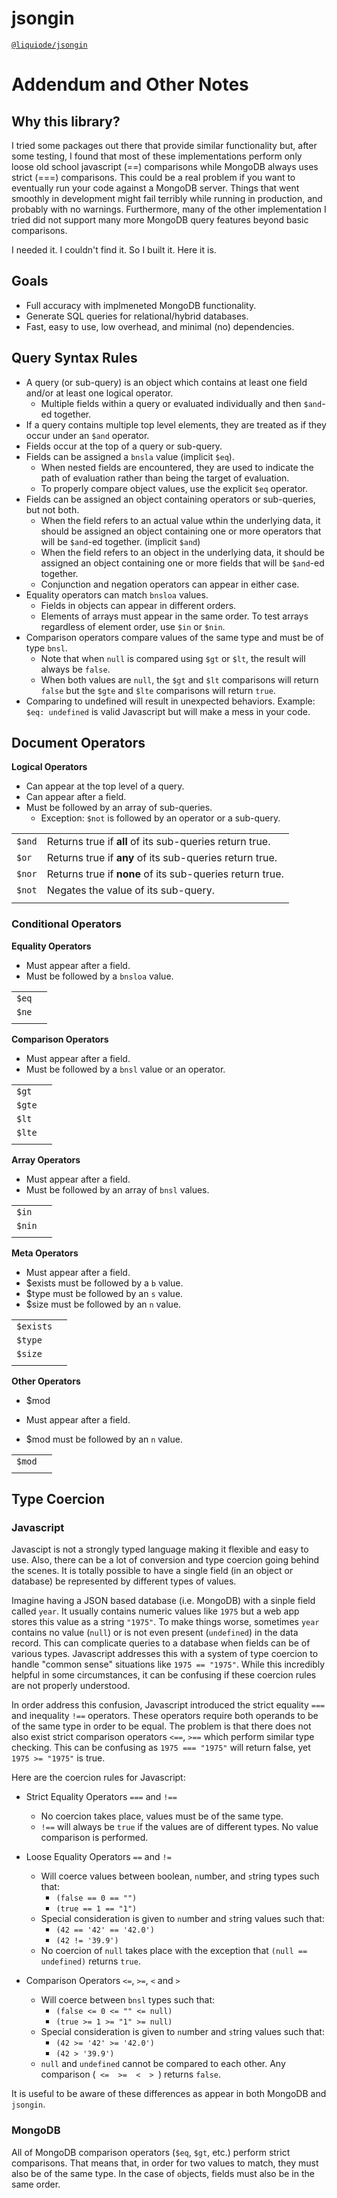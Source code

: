 # jsongin
[`@liquiode/jsongin`](https://github.com/liquicode/jsongin)


# Addendum and Other Notes

Why this library?
---------------------------------------------------------------------

I tried some packages out there that provide similar functionality but, after some testing,
  I found that most of these implementations perform only	loose old school javascript (==)
  comparisons while MongoDB always uses strict (===) comparisons.
This could be a real problem if you want to eventually run your code against a MongoDB server.
Things that went smoothly in development might fail terribly while running in production, and probably with no warnings.
Furthermore, many of the other implementation I tried did not support many more MongoDB query features
  beyond basic comparisons.

I needed it. I couldn't find it. So I built it. Here it is.


Goals
---------------------------------------------------------------------

- Full accuracy with implmeneted MongoDB functionality.
- Generate SQL queries for relational/hybrid databases.
- Fast, easy to use, low overhead, and minimal (no) dependencies.


Query Syntax Rules
---------------------------------------------------------------------

- A query (or sub-query) is an object which contains at least one field and/or at least one logical operator.
	- Multiple fields within a query or evaluated individually and then `$and`-ed together.
- If a query contains multiple top level elements, they are treated as if they occur under an `$and` operator.
- Fields occur at the top of a query or sub-query.
- Fields can be assigned a `bnsla` value (implicit `$eq`).
	- When nested fields are encountered, they are used to indicate the path of evaluation rather than being the target of evaluation.
	- To properly compare object values, use the explicit `$eq` operator.
- Fields can be assigned an object containing operators or sub-queries, but not both.
	- When the field refers to an actual value wthin the underlying data, it should be assigned an object containing one or more operators that will be `$and`-ed together. (implicit `$and`)
	- When the field refers to an object in the underlying data, it should be assigned an object containing one or more fields that will be `$and`-ed together.
	- Conjunction and negation operators can appear in either case.
- Equality operators can match `bnsloa` values.
	- Fields in objects can appear in different orders.
	- Elements of arrays must appear in the same order. To test arrays regardless of element order, use `$in` or `$nin`.
- Comparison operators compare values of the same type and must be of type `bnsl`.
	- Note that when `null` is compared using `$gt` or `$lt`, the result will always be `false`.
	- When both values are `null`, the `$gt` and `$lt` comparisons will return `false` but the `$gte` and `$lte` comparisons will return `true`.
- Comparing to undefined will result in unexpected behaviors. Example: `$eq: undefined` is valid Javascript but will make a mess in your code.


Document Operators
---------------------------------------------------------------------

**Logical Operators**

- Can appear at the top level of a query.
- Can appear after a field.
- Must be followed by an array of sub-queries.
	- Exception: `$not` is followed by an operator or a sub-query.

|          |    |
|----------|----|
| `$and`   | Returns true if **all** of its sub-queries return true. |
| `$or`    | Returns true if **any** of its sub-queries return true. |
| `$nor`   | Returns true if **none** of its sub-queries return true. |
| `$not`   | Negates the value of its sub-query. |
|          | |

### Conditional Operators

**Equality Operators**

- Must appear after a field.
- Must be followed by a `bnsloa` value.

|          |    |
|----------|----|
| `$eq`    |    |
| `$ne`    |    |
|          |    |

**Comparison Operators**

- Must appear after a field.
- Must be followed by a `bnsl` value or an operator.

|          |    |
|----------|----|
| `$gt`    |    |
| `$gte`   |    |
| `$lt`    |    |
| `$lte`   |    |
|          |    |

**Array Operators**

- Must appear after a field.
- Must be followed by an array of `bnsl` values.

|          |    |
|----------|----|
| `$in`    |    |
| `$nin`   |    |
|          |    |

**Meta Operators**

- Must appear after a field.
- $exists must be followed by a `b` value.
- $type must be followed by an `s` value.
- $size must be followed by an `n` value.

|           |    |
|-----------|----|
| `$exists` |    |
| `$type`   |    |
| `$size`   |    |
|           |    |

**Other Operators**

- $mod

- Must appear after a field.
- $mod must be followed by an `n` value.

|          |    |
|----------|----|
| `$mod`   |    |
|          |    |


Type Coercion
---------------------------------------------------------------------

### Javascript

Javascipt is not a strongly typed language making it flexible and easy to use.
Also, there can be a lot of conversion and type coercion going behind the scenes.
It is totally possible to have a single field (in an object or database) be represented by different types of values.

Imagine having a JSON based database (i.e. MongoDB) with a sinple field called `year`.
It usually contains numeric values like `1975` but a web app stores this value as a string `"1975"`.
To make things worse, sometimes `year` contains no value (`null`) or is not even present (`undefined`) in the data record.
This can complicate queries to a database when fields can be of various types.
Javascript addresses this with a system of type coercion to handle "common sense" situations like `1975 == "1975"`.
While this incredibly helpful in some circumstances, it can be confusing if these coercion rules are not properly understood.

In order address this confusion, Javascript introduced the strict equality `===` and inequality `!==` operators.
These operators require both operands to be of the same type in order to be equal.
The problem is that there does not also exist strict comparison operators `<==`, `>==` which perform similar type checking.
This can be confusing as `1975 === "1975"` will return false, yet `1975 >= "1975"` is true.

Here are the coercion rules for Javascript:

- Strict Equality Operators `===` and `!==`
	- No coercion takes place, values must be of the same type.
	- `!==` will always be `true` if the values are of different types. No value comparison is performed.

- Loose Equality Operators `==` and `!=`
	- Will coerce values between `b`oolean, `n`umber, and `s`tring types such that:
		- `(false == 0 == "")`
		- `(true == 1 == "1")`
	- Special consideration is given to `n`umber and `s`tring values such that:
		- `(42 == '42' == '42.0')`
		- `(42 != '39.9')`
	- No coercion of `null` takes place with the exception that `(null == undefined)` returns `true`.

- Comparison Operators `<=`, `>=`, `<` and `>`
	- Will coerce between `bnsl` types such that:
		- `(false <= 0 <= "" <= null)`
		- `(true >= 1 >= "1" >= null)`
	- Special consideration is given to `n`umber and `s`tring values such that:
		- `(42 >= '42' >= '42.0')`
		- `(42 > '39.9')`
	- `null` and `undefined` cannot be compared to each other. Any comparison (`  <=  >=  <  >  `) returns `false`.

It is useful to be aware of these differences as appear in both MongoDB and `jsongin`.


### MongoDB

All of MongoDB comparison operators (`$eq`, `$gt`, etc.) perform strict comparisons.
That means that, in order for two values to match, they must also be of the same type.
In the case of `o`bjects, fields must also be in the same order.



